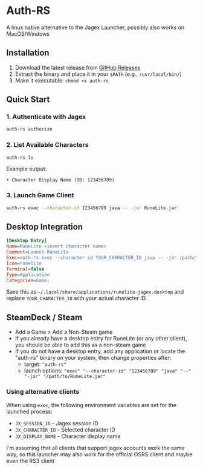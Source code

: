 # Auth-RS

A linux native alternative to the Jagex Launcher, possibly also works on MacOS/Windows

## Installation
1. Download the latest release from [GitHub Releases](../../releases)
2. Extract the binary and place it in your `$PATH` (e.g., `/usr/local/bin/`)
3. Make it executable: `chmod +x auth-rs`

## Quick Start

### 1. Authenticate with Jagex
```bash
auth-rs authorize
```

### 2. List Available Characters
```bash
auth-rs ls
```
Example output:
```
• Character Display Name (ID: 123456789)
```

### 3. Launch Game Client
```bash
auth-rs exec --character-id 123456789 java -- -jar RuneLite.jar
```

## Desktop Integration

```ini
[Desktop Entry]
Name=RuneLite <insert character name>
Comment=Launch RuneLite
Exec=auth-rs exec --character-id YOUR_CHARACTER_ID java -- -jar /path/to/RuneLite.jar
Icon=runelite
Terminal=false
Type=Application
Categories=Game;
```

Save this as `~/.local/share/applications/runelite-jagex.desktop` and replace `YOUR_CHARACTER_ID` with your actual character ID.

## SteamDeck / Steam

* Add a Game > Add a Non-Steam game
* If you already have a desktop entry for RuneLite (or any other client), you should be able to add this as a non-steam game
* If you do not have a desktop entry, add any application or locate the "auth-rs" binary on your system, then change properties after:
  * target: `"auth-rs"`
  * launch options: `"exec" "--character-id" "123456789" "java" "--" "-jar" "/path/to/RuneLite.jar"`

### Using alternative clients

When using `exec`, the following environment variables are set for the launched process:

- `JX_SESSION_ID` - Jagex session ID
- `JX_CHARACTER_ID` - Selected character ID  
- `JX_DISPLAY_NAME` - Character display name

I'm assuming that all clients that support jagex accounts work the same way, so this launcher may also work for the official OSRS client and maybe even the RS3 client